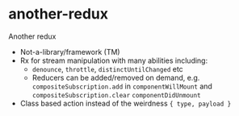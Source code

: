 # another-redux
Another redux

- Not-a-library/framework (TM)
- Rx for stream manipulation with many abilities including:
  + `denounce`, `throttle`, `distinctUntilChanged` etc
  + Reducers can be added/removed on demand, e.g. `compositeSubscription.add` in `componentWillMount` and  `compositeSubscription.clear` `componentDidUnmount`
- Class based action instead of the weirdness `{ type, payload }`

